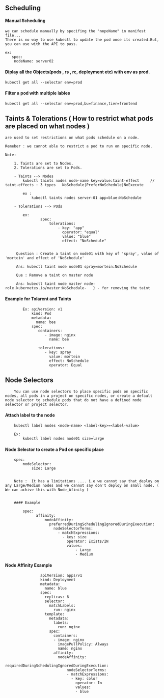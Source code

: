 ## Scheduling

#### Manual Scheduling

    we can schedule manually by specifing the "nopeName" in manifest file...
    There is no way to use kubectl to update the pod once its created.But, you can use with the API to pass.
    
    ex: 
       spec:
        nodeName: server02

#### Diplay all the Objects(pods , rs , rc, deployment etc) with env as prod.

    kubectl get all --selector env=prod

#### Filter a pod with multiple lables

    kubectl get all --selector env=prod,bu=finance,tier=frontend
    
## Taints & Tolerations ( How to restrict what pods are placed on what nodes )

    are used to set restrictions on what pods schedule on a node.
    
    Remeber : we cannot able to restrict a pod to run on specific node.
    
    Note: 
    
        1. Taints are set to Nodes.
        2. Tolerations are set to Pods.
        
        - Taints --> Nodes
            kubectl taints nodes node-name key=value:taint-effect     // taint-effects : 3 types   NoSchedule|PreferNoSchedule|NoExecute
            
            ex : 
                kubectl taints nodes server-01 app=blue:NoSchedule
                
        - Tolerations --> POds
        
            ex: 
                    spec:
                        tolerations:
                            - key: "app"
                              operator: "equal"
                              value: "blue"
                              effect: "NoSchedule"
                
           
         Question : Create a taint on node01 with key of 'spray', value of 'mortein' and effect of 'NoSchedule'
         
         Ans: kubectl taint node node01 spray=mortein:NoSchedule
         
         Que : Remove a taint on master node
         
         Ans: kubectl taint node master node-role.kubernetes.io/master:NoSchedule-   } - for removing the taint 

  #### Example for Tolarent and Taints
  
            Ex: apiVersion: v1
                kind: Pod
                metadata:
                  name: bee
                spec:
                   containers:
                      - image: nginx
                        name: bee

                   tolerations:
                      - key: spray
                        value: mortein
                        effect: NoSchedule
                        operator: Equal
                        
    
   ## Node Selectors
   
        You can use node selectors to place specific pods on specific nodes, all pods in a project on specific nodes, or create a default node selector to schedule pods that do not have a defined node selector or project selector.
        
   #### Attach label to the node
   
        kubectl label nodes <node-name> <label-key>=<label-value>
        
        Ex: 
            kubectl label nodes node01 size=large
            
   #### Node Selector to create a Pod on specific place
   
        spec: 
            nodeSelector:
                size: Large
        
        
        Note :  It has a limitations .... i.e we cannot say that deploy on any Large/Medium nodes and we cannot say don't deploy on small node. ( We can achive this with Node_Afinity )
        
        
        #### Example

            spec:
                  affinity:
                      nodeAffinity:
                        preferredDuringSchedulingIgnoredDuringExecution:
                          nodeSelectorTerms:
                            - matchExpressions:
                              - key: size
                                operator: Exists/IN
                                values: 
                                    - Large
                                    - Medium

#### Node Affinity Example

                    apiVersion: apps/v1
                    kind: Deployment
                    metadata:
                      name: blue
                    spec:
                      replicas: 6
                      selector:
                        matchLabels:
                          run: nginx
                      template:
                        metadata:
                          labels:
                            run: nginx
                        spec:
                          containers:
                          - image: nginx
                            imagePullPolicy: Always
                            name: nginx
                          affinity:
                            nodeAffinity:
                              requiredDuringSchedulingIgnoredDuringExecution:
                                nodeSelectorTerms:
                                - matchExpressions:
                                  - key: color
                                    operator: In
                                    values:
                                    - blue
